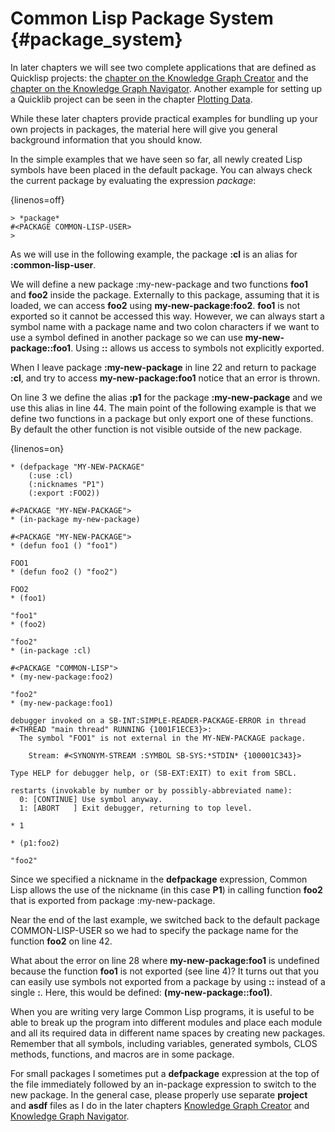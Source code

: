 # Common Lisp Package System  {#package_system}

In later chapters we will see two complete applications that are defined as Quicklisp projects: the [chapter on the Knowledge Graph Creator](#kgcreator) and the [chapter on the Knowledge Graph Navigator](#kgn). Another example for setting up a Quicklib project can be seen in the chapter [Plotting Data](#plotlib).

While these later chapters provide practical examples for bundling up your own projects in packages, the material here will give you general background information that you should know.

In the simple examples that we have seen so far, all newly created Lisp symbols have been placed in the default package. You can always check the current package by evaluating the expression *package*:

{linenos=off}
~~~~~~~~
> *package*
#<PACKAGE COMMON-LISP-USER>
> 
~~~~~~~~

As we will use in the following example, the package **:cl** is an alias for **:common-lisp-user**.

We will define a new package :my-new-package and two functions **foo1** and **foo2** inside the package. Externally to this package, assuming that it is loaded, we can access **foo2** using **my-new-package:foo2**. **foo1** is not exported so it cannot be accessed this way. However, we can always start a symbol name with a package name and two colon characters if we want to use a symbol defined in another package so we can use **my-new-package::foo1**. Using **::** allows us access to symbols not explicitly exported.

When I leave package **:my-new-package** in line 22 and return to package **:cl**, and try to access **my-new-package:foo1** notice that an error is thrown.

 
On line 3 we define the alias **:p1** for the package **:my-new-package** and we use this alias in line 44. The main point of the following example is that we define two functions in a package but only export one of these functions. By default the other function is not visible outside of the new package.

{linenos=on}
~~~~~~~~
* (defpackage "MY-NEW-PACKAGE"
    (:use :cl)
    (:nicknames "P1")
    (:export :FOO2))

#<PACKAGE "MY-NEW-PACKAGE">
* (in-package my-new-package)

#<PACKAGE "MY-NEW-PACKAGE">
* (defun foo1 () "foo1")

FOO1
* (defun foo2 () "foo2")

FOO2
* (foo1)

"foo1"
* (foo2)

"foo2"
* (in-package :cl)

#<PACKAGE "COMMON-LISP">
* (my-new-package:foo2)

"foo2"
* (my-new-package:foo1)

debugger invoked on a SB-INT:SIMPLE-READER-PACKAGE-ERROR in thread
#<THREAD "main thread" RUNNING {1001F1ECE3}>:
  The symbol "FOO1" is not external in the MY-NEW-PACKAGE package.

    Stream: #<SYNONYM-STREAM :SYMBOL SB-SYS:*STDIN* {100001C343}>

Type HELP for debugger help, or (SB-EXT:EXIT) to exit from SBCL.

restarts (invokable by number or by possibly-abbreviated name):
  0: [CONTINUE] Use symbol anyway.
  1: [ABORT   ] Exit debugger, returning to top level.

* 1
 
* (p1:foo2)

"foo2"
~~~~~~~~
     
Since we specified a nickname in the **defpackage** expression, Common Lisp allows the use of the nickname (in this case **P1**) in calling function **foo2** that is exported from package :my-new-package.

Near the end of the last example, we switched back to the default package COMMON-LISP-USER so we had to specify the package name for the function **foo2** on line 42.

What about the error on line 28 where **my-new-package:foo1** is undefined because the function **foo1** is not exported (see line 4)? It turns out that you can easily use symbols not exported from a package by using **::** instead of a single **:**. Here, this would be defined: **(my-new-package::foo1)**.

When you are writing very large Common Lisp programs, it is useful to be able to break up the program into different modules and place each module and all its required data in different name spaces by creating new packages. Remember that all symbols, including variables, generated symbols, CLOS methods, functions, and macros are in some package.

For small packages I sometimes put a **defpackage** expression at the top of the file immediately followed by an in-package expression to switch to the new package. In the general case, please properly use separate **project** and **asdf** files as I do in the later chapters [Knowledge Graph Creator](#kgcreator) and [Knowledge Graph Navigator](#kgn).
